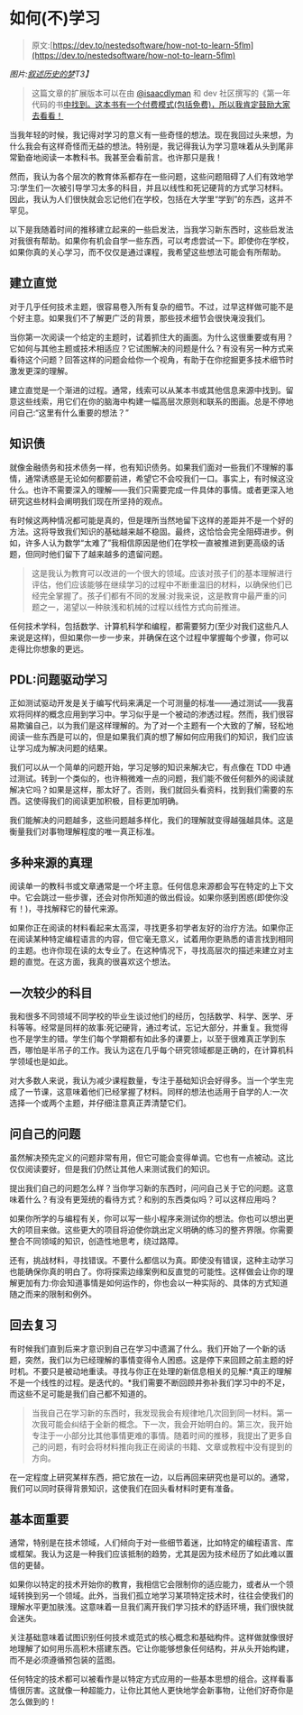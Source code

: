 # 如何(不)学习

> 原文:[https://dev.to/nestedsoftware/how-not-to-learn-5flm](https://dev.to/nestedsoftware/how-not-to-learn-5flm)

*图片:[叙述历史的梦](https://pixabay.com/en/narrative-history-dream-tell-794978/)T3】*

> 这篇文章的扩展版本可以在由 [@isaacdlyman](https://dev.to/isaacdlyman) 和 dev 社区撰写的《第一年代码的书[中找到。这本书有一个付费模式(包括免费)，所以我肯定鼓励大家去看看！](https://leanpub.com/firstyearincode)

当我年轻的时候，我记得对学习的意义有一些奇怪的想法。现在我回过头来想，为什么我会有这样奇怪而无益的想法。特别是，我记得我认为学习意味着从头到尾非常勤奋地阅读一本教科书。我甚至会看前言。也许那只是我！

然而，我认为各个层次的教育体系都存在一些问题，这些问题阻碍了人们有效地学习:学生们一次被引导学习太多的科目，并且以线性和死记硬背的方式学习材料。因此，我认为人们很快就会忘记他们在学校，包括在大学里“学到”的东西，这并不罕见。

以下是我随着时间的推移建立起来的一些启发法，当我学习新东西时，这些启发法对我很有帮助。如果你有机会自学一些东西，可以考虑尝试一下。即使你在学校，如果你真的关心学习，而不仅仅是通过课程，我希望这些想法可能会有所帮助。

## [](#build-intuition)建立直觉

对于几乎任何技术主题，很容易卷入所有复杂的细节。不过，过早这样做可能不是个好主意。如果我们不了解更广泛的背景，那些技术细节会很快淹没我们。

当你第一次阅读一个给定的主题时，试着抓住大的画面。为什么这很重要或有用？它如何与其他主题或技术相适应？它试图解决的问题是什么？有没有另一种方式来看待这个问题？回答这样的问题会给你一个视角，有助于在你挖掘更多技术细节时激发更深的理解。

建立直觉是一个渐进的过程。通常，线索可以从某本书或其他信息来源中找到。留意这些线索，用它们在你的脑海中构建一幅高层次原则和联系的图画。总是不停地问自己:“这里有什么重要的想法？”

## [](#knowledge-debt)知识债

就像金融债务和技术债务一样，也有知识债务。如果我们面对一些我们不理解的事情，通常诱惑是无论如何都要前进，希望它不会咬我们一口。事实上，有时候这没什么。也许不需要深入的理解——我们只需要完成一件具体的事情。或者更深入地研究这些材料会阐明我们现在所坚持的观点。

有时候这两种情况都可能是真的，但是理所当然地留下这样的差距并不是一个好的方法。这将导致我们知识的基础越来越不稳固。最终，这恰恰会完全阻碍进步。例如，许多人认为数学“太难了”我相信原因是他们在学校一直被推进到更高级的话题，但同时他们留下了越来越多的遗留问题。

> 这是我认为教育可以改进的一个很大的领域。应该对孩子们的基本理解进行评估，他们应该能够在继续学习的过程中不断重温旧的材料，以确保他们已经完全掌握了。孩子们都有不同的发展:对我来说，这是教育中最严重的问题之一，渴望以一种肤浅和机械的过程以线性方式向前推进。

任何技术学科，包括数学、计算机科学和编程，都需要努力(至少对我们这些凡人来说是这样)，但如果你一步一步来，并确保在这个过程中掌握每个步骤，你可以走得比你想象的更远。

## [](#pdl-problemdriven-learning)PDL:问题驱动学习

正如测试驱动开发是关于编写代码来满足一个可测量的标准——通过测试——我喜欢将同样的概念应用到学习中。学习似乎是一个被动的渗透过程。然而，我们很容易欺骗自己，以为我们是这样理解的。为了对一个主题有一个大致的了解，轻松地阅读一些东西是可以的，但是如果我们真的想了解如何应用我们的知识，我们应该让学习成为解决问题的结果。

我们可以从一个简单的问题开始，学习足够的知识来解决它，有点像在 TDD 中通过测试。转到一个类似的，也许稍微难一点的问题，我们能不做任何额外的阅读就解决它吗？如果是这样，那太好了。否则，我们就回头看资料，找到我们需要的东西。这使得我们的阅读更加积极，目标更加明确。

我们能解决的问题越多，这些问题越多样化，我们的理解就变得越强越具体。这是衡量我们对事物理解程度的唯一真正标准。

## [](#multiple-sources-of-truth)多种来源的真理

阅读单一的教科书或文章通常是一个坏主意。任何信息来源都会写在特定的上下文中。它会跳过一些步骤，还会对你所知道的做出假设。如果你感到困惑(即使你没有！)，寻找解释它的替代来源。

如果你正在阅读的材料看起来太高深，寻找更多初学者友好的治疗方法。如果你正在阅读某种特定编程语言的内容，但它毫无意义，试着用你更熟悉的语言找到相同的主题。也许你现在读的太专业了。在这种情况下，寻找高层次的描述来建立对主题的直觉。在这方面，我真的很喜欢这个想法。

## [](#fewer-subjects-at-a-time)一次较少的科目

我和很多不同领域不同学校的毕业生谈过他们的经历，包括数学、科学、医学、牙科等等。经常是同样的故事:死记硬背，通过考试，忘记大部分，并重复。我觉得也不是学生的错。学生们每个学期都有如此多的课要上，以至于很难真正学到东西，哪怕是半吊子的工作。我认为这在几乎每个研究领域都是正确的，在计算机科学领域也是如此。

对大多数人来说，我认为减少课程数量，专注于基础知识会好得多。当一个学生完成了一节课，这意味着他们已经掌握了材料。同样的想法也适用于自学的人:一次选择一个或两个主题，并仔细注意真正弄清楚它们。

## [](#ask-your-own-questions)问自己的问题

虽然解决预先定义的问题非常有用，但它可能会变得单调。它也有一点被动。这比仅仅阅读要好，但是我们仍然让其他人来测试我们的知识。

提出我们自己的问题怎么样？当你学习新的东西时，问问自己关于它的问题。这意味着什么？有没有更笼统的看待方式？和别的东西类似吗？可以这样应用吗？

如果你所学的与编程有关，你可以写一些小程序来测试你的想法。你也可以想出更大的项目来做。这些更大的项目将迫使你跳出定义明确的练习的整齐界限。你需要整合不同领域的知识，创造性地思考，绕过路障。

还有，挑战材料，寻找错误。不要什么都信以为真。即使没有错误，这种主动学习也能确保你真的明白了。你将探索边缘案例和反直觉的可能性。这样做会让你的理解更加有力:你会知道事情是如何运作的，你也会以一种实际的、具体的方式知道随之而来的限制和例外。

## [](#go-back-and-review)回去复习

有时候我们直到后来才意识到自己在学习中遗漏了什么。我们开始了一个新的话题，突然，我们以为已经理解的事情变得令人困惑。这是停下来回顾之前主题的好时机。不要只是被动地重读。寻找与你正在处理的新信息相关的见解:*真正的理解不是一个线性的过程。是迭代的。*我们需要不断回顾并弥补我们学习中的不足，而这些不足可能是我们自己都不知道的。

> 当我自己在学习新的东西时，我发现我会有规律地几次回到同一材料。第一次我可能会纠结于全新的概念。下一次，我会开始明白的。第三次，我开始专注于一小部分比其他事情更难的事情。随着时间的推移，我提出了更多自己的问题，有时会将材料推向我正在阅读的书籍、文章或教程中没有提到的方向。

在一定程度上研究某样东西，把它放在一边，以后再回来研究也是可以的。通常，我们可以同时获得背景知识，这使我们在回头看材料时更有准备。

## [](#fundamentals-are-important)基本面重要

通常，特别是在技术领域，人们倾向于对一些细节着迷，比如特定的编程语言、库或框架。我认为这是一种我们应该抵制的趋势，尤其是因为技术经历了如此难以置信的更替。

如果你以特定的技术开始你的教育，我相信它会限制你的适应能力，或者从一个领域转换到另一个领域。此外，当我们孤立地学习某项特定技术时，往往会使我们的理解水平更加肤浅。这意味着一旦我们离开我们学习技术的舒适环境，我们很快就会迷失。

关注基础意味着试图识别任何技术或范式的核心概念和基础构件。这样做就像很好地理解了如何用乐高积木搭建东西。它让你能够想象任何结构，并从头开始构建，而不是必须遵循预包装的蓝图。

任何特定的技术都可以被看作是以特定方式应用的一些基本思想的组合。这样看事情很厉害。这就像一种超能力，让你比其他人更快地学会新事物，让他们好奇你是怎么做到的！